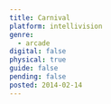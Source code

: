 ```yaml
---
title: Carnival
platform: intellivision
genre:
  - arcade
digital: false
physical: true
guide: false
pending: false
posted: 2014-02-14
---
```


